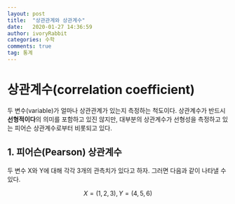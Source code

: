 ```yaml
---
layout: post
title:  "상관관계와 상관계수"
date:   2020-01-27 14:36:59
author: ivoryRabbit
categories: 수학
comments: true
tag: 통계
---
```


# 상관계수(correlation coefficient)

두 변수(variable)가 얼마나 상관관계가 있는지 측정하는 척도이다. 상관계수가 반드시 **선형적이다**의 의미를 포함하고 있진 않지만, 대부분의 상관계수가 선형성을 측정하고 있는 피어슨 상관계수로부터 비롯되고 있다.

## 1. 피어슨(Pearson) 상관계수

두 변수 X와 Y에 대해 각각 3개의 관측치가 있다고 하자. 그러면 다음과 같이 나타낼 수 있다.

$$ X = (1, 2, 3), Y = (4, 5, 6) $$

